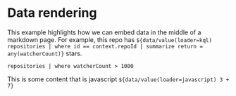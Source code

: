 # Data rendering

This example highlights how we can embed data in the middle of a markdown page. For example, this repo has `${data/value(loader=kql) repositories | where id == context.repoId | summarize return = any(watcherCount)}` stars.

```data/table(loader=file,foo=bar) 
repositories | where watcherCount > 1000
```

This is some content that is javascript `${data/value(loader=javascript) 3 + 7}`
